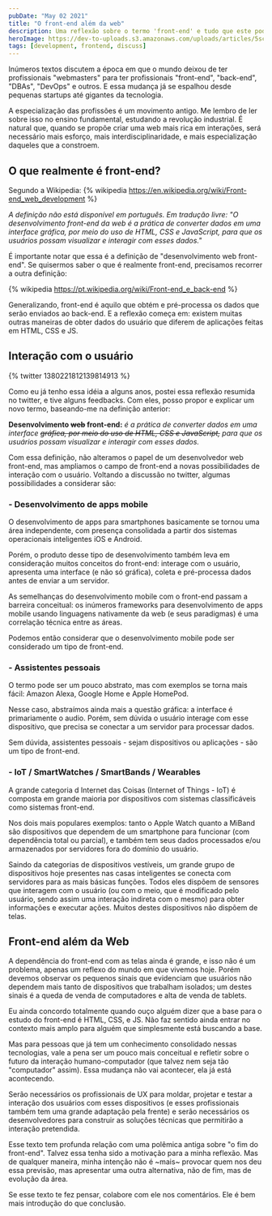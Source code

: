 ```yaml
---
pubDate: "May 02 2021"
title: "O front-end além da web"
description: Uma reflexão sobre o termo 'front-end' e tudo que este pode abranger aplicada em habilidades profissionais.
heroImage: https://dev-to-uploads.s3.amazonaws.com/uploads/articles/5sce594md7pgd3va1393.jpg
tags: [development, frontend, discuss]
---
```


Inúmeros textos discutem a época em que o mundo deixou de ter profissionais "webmasters" para ter profissionais "front-end", "back-end", "DBAs", "DevOps" e outros. E essa mudança já se espalhou desde pequenas startups até gigantes da tecnologia.

A especialização das profissões é um movimento antigo. Me lembro de ler sobre isso no ensino fundamental, estudando a revolução industrial. É natural que, quando se propõe criar uma web mais rica em interações, será necessário mais esforço, mais interdisciplinaridade, e mais especialização daqueles que a constroem.

## O que realmente é front-end?

Segundo a Wikipedia:
{% wikipedia https://en.wikipedia.org/wiki/Front-end_web_development %}

_A definição não está disponível em português. Em tradução livre: "O desenvolvimento front-end da web é a prática de converter dados em uma interface gráfica, por meio do uso de HTML, CSS e JavaScript, para que os usuários possam visualizar e interagir com esses dados."_

É importante notar que essa é a definição de "desenvolvimento web front-end". Se quisermos saber o que é realmente front-end, precisamos recorrer a outra definição:

{% wikipedia https://pt.wikipedia.org/wiki/Front-end_e_back-end %}

Generalizando, front-end é aquilo que obtém e pré-processa os dados que serão enviados ao back-end. E a reflexão começa em: existem muitas outras maneiras de obter dados do usuário que diferem de aplicações feitas em HTML, CSS e JS.

## Interação com o usuário

{% twitter 1380221812139814913 %}

Como eu já tenho essa idéia a alguns anos, postei essa reflexão resumida no twitter, e tive alguns feedbacks. Com eles, posso propor e explicar um novo termo, baseando-me na definição anterior:

**Desenvolvimento ~~web~~ front-end:** _é a prática de converter dados em uma interface ~~gráfica, por meio do uso de HTML, CSS e JavaScript,~~ para que os usuários possam visualizar e interagir com esses dados._

Com essa definição, não alteramos o papel de um desenvolvedor web front-end, mas ampliamos o campo de front-end a novas possibilidades de interação com o usuário. Voltando a discussão no twitter, algumas possibilidades a considerar são:

### - Desenvolvimento de apps mobile

O desenvolvimento de apps para smartphones basicamente se tornou uma área independente, com presença consolidada a partir dos sistemas operacionais inteligentes iOS e Android.

Porém, o produto desse tipo de desenvolvimento também leva em consideração muitos conceitos do front-end: interage com o usuário, apresenta uma interface (e não só gráfica), coleta e pré-processa dados antes de enviar a um servidor.

As semelhanças do desenvolvimento mobile com o front-end passam a barreira conceitual: os inúmeros frameworks para desenvolvimento de apps mobile usando linguagens nativamente da web (e seus paradigmas) é uma correlação técnica entre as áreas.

Podemos então considerar que o desenvolvimento mobile pode ser considerado um tipo de front-end.

### - Assistentes pessoais

O termo pode ser um pouco abstrato, mas com exemplos se torna mais fácil: Amazon Alexa, Google Home e Apple HomePod.

Nesse caso, abstraímos ainda mais a questão gráfica: a interface é primariamente o audio. Porém, sem dúvida o usuário interage com esse dispositivo, que precisa se conectar a um servidor para processar dados.

Sem dúvida, assistentes pessoais - sejam dispositivos ou aplicações - são um tipo de front-end.

### - IoT / SmartWatches / SmartBands / Wearables

A grande categoria d Internet das Coisas (Internet of Things - IoT) é composta em grande maioria por dispositivos com sistemas classificáveis como sistemas front-end.

Nos dois mais populares exemplos: tanto o Apple Watch quanto a MiBand são dispositivos que dependem de um smartphone para funcionar (com dependência total ou parcial), e também tem seus dados processados e/ou armazenados por servidores fora do domínio do usuário.

Saindo da categorias de dispositivos vestíveis, um grande grupo de dispositivos hoje presentes nas casas inteligentes se conecta com servidores para as mais básicas funções. Todos eles dispõem de sensores que interagem com o usuário (ou com o meio, que é modificado pelo usuário, sendo assim uma interação indireta com o mesmo) para obter informações e executar ações. Muitos destes dispositivos não dispõem de telas.

## Front-end além da Web

A dependência do front-end com as telas ainda é grande, e isso não é um problema, apenas um reflexo do mundo em que vivemos hoje. Porém devemos observar os pequenos sinais que evidenciam que usuários não dependem mais tanto de dispositivos que trabalham isolados; um destes sinais é a queda de venda de computadores e alta de venda de tablets.

Eu ainda concordo totalmente quando ouço alguém dizer que a base para o estudo do front-end é HTML, CSS, e JS. Não faz sentido ainda entrar no contexto mais amplo para alguém que simplesmente está buscando a base.

Mas para pessoas que já tem um conhecimento consolidado nessas tecnologias, vale a pena ser um pouco mais conceitual e refletir sobre o futuro da interação humano-computador (que talvez nem seja tão "computador" assim). Essa mudança não vai acontecer, ela já está acontecendo.

Serão necessários os profissionais de UX para moldar, projetar e testar a interação dos usuários com esses dispositivos (e esses profissionais também tem uma grande adaptação pela frente) e serão necessários os desenvolvedores para construir as soluções técnicas que permitirão a interação pretendida.

Esse texto tem profunda relação com uma polêmica antiga sobre "o fim do front-end". Talvez essa tenha sido a motivação para a minha reflexão. Mas de qualquer maneira, minha intenção não é ~mais~ provocar quem nos deu essa previsão, mas apresentar uma outra alternativa, não de fim, mas de evolução da área.

Se esse texto te fez pensar, colabore com ele nos comentários. Ele é bem mais introdução do que conclusão.

